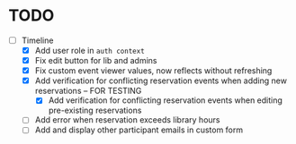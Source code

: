 # TODO
- [ ] Timeline
  - [x] Add user role in `auth context`
  - [x] Fix edit button for lib and admins
  - [x] Fix custom event viewer values, now reflects without refreshing
  - [x] Add verification for conflicting reservation events when adding new reservations – FOR TESTING
    - [x] Add verification for conflicting reservation events when editing pre-existing reservations
  - [ ] Add error when reservation exceeds library hours
  - [ ] Add and display other participant emails in custom form